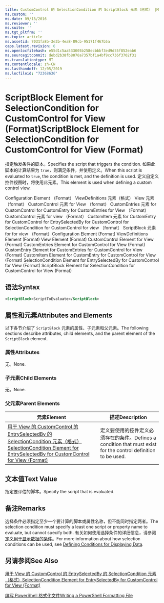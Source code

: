 ```yaml
---
title: CustomControl 的 SelectionCondition 的 ScriptBlock 元素（格式） |Microsoft Docs
ms.custom: ''
ms.date: 09/13/2016
ms.reviewer: ''
ms.suite: ''
ms.tgt_pltfrm: ''
ms.topic: article
ms.assetid: 7031fa8b-3e2b-4ea8-89cb-95171f467b5a
caps.latest.revision: 6
ms.openlocfilehash: e55d1c5aa533005b258ecbbbf3ed9d55f852eab6
ms.sourcegitcommit: debd2b38fb8070a7357bf1a4bf9cc736f3702f31
ms.translationtype: MT
ms.contentlocale: zh-CN
ms.lasthandoff: 12/05/2019
ms.locfileid: "72368636"
---
```

# <a name="scriptblock-element-for-selectioncondition-for-customcontrol-for-view-format"></a><span data-ttu-id="93182-102">ScriptBlock Element for SelectionCondition for CustomControl for View (Format)</span><span class="sxs-lookup"><span data-stu-id="93182-102">ScriptBlock Element for SelectionCondition for CustomControl for View (Format)</span></span>

<span data-ttu-id="93182-103">指定触发条件的脚本。</span><span class="sxs-lookup"><span data-stu-id="93182-103">Specifies the script that triggers the condition.</span></span> <span data-ttu-id="93182-104">如果此脚本的计算结果为 `true`，则满足条件，并使用定义。</span><span class="sxs-lookup"><span data-stu-id="93182-104">When this script is evaluated to `true`, the condition is met, and the definition is used.</span></span> <span data-ttu-id="93182-105">定义自定义控件视图时，将使用此元素。</span><span class="sxs-lookup"><span data-stu-id="93182-105">This element is used when defining a custom control view.</span></span>

<span data-ttu-id="93182-106">Configuration Element （Format） ViewDefinitions 元素（格式） View 元素（format） CustomControl 元素 for View （format） CustomEntries 元素 for CustomControl for CustomEntry for CustomEntries for View （Format） CustomControl 元素 for view （Format） CustomItem 元素 for CustomEntry for CustomControl for EntrySelectedBy for CustomControl for SelectionCondition for CustomControl for view （format） ScriptBlock 元素 for for view （Format）</span><span class="sxs-lookup"><span data-stu-id="93182-106">Configuration Element (Format) ViewDefinitions Element (Format) View Element (Format) CustomControl Element for View (Format) CustomEntries Element for CustomControl for View (Format) CustomEntry Element for CustomEntries for CustomControl for View (Format) CustomItem Element for CustomEntry for CustomControl for View (Format) SelectionCondition Element for EntrySelectedBy for CustomControl for View (Format) ScriptBlock Element for SelectionCondition for CustomControl for View (Format)</span></span>

## <a name="syntax"></a><span data-ttu-id="93182-107">语法</span><span class="sxs-lookup"><span data-stu-id="93182-107">Syntax</span></span>

```xml
<ScriptBlock>ScriptToEvaluate</ScriptBlock>
```

## <a name="attributes-and-elements"></a><span data-ttu-id="93182-108">属性和元素</span><span class="sxs-lookup"><span data-stu-id="93182-108">Attributes and Elements</span></span>

<span data-ttu-id="93182-109">以下各节介绍了 `ScriptBlock` 元素的属性、子元素和父元素。</span><span class="sxs-lookup"><span data-stu-id="93182-109">The following sections describe attributes, child elements, and the parent element of the `ScriptBlock` element.</span></span>

### <a name="attributes"></a><span data-ttu-id="93182-110">属性</span><span class="sxs-lookup"><span data-stu-id="93182-110">Attributes</span></span>

<span data-ttu-id="93182-111">无。</span><span class="sxs-lookup"><span data-stu-id="93182-111">None.</span></span>

### <a name="child-elements"></a><span data-ttu-id="93182-112">子元素</span><span class="sxs-lookup"><span data-stu-id="93182-112">Child Elements</span></span>

<span data-ttu-id="93182-113">无。</span><span class="sxs-lookup"><span data-stu-id="93182-113">None.</span></span>

### <a name="parent-elements"></a><span data-ttu-id="93182-114">父元素</span><span class="sxs-lookup"><span data-stu-id="93182-114">Parent Elements</span></span>

|<span data-ttu-id="93182-115">元素</span><span class="sxs-lookup"><span data-stu-id="93182-115">Element</span></span>|<span data-ttu-id="93182-116">描述</span><span class="sxs-lookup"><span data-stu-id="93182-116">Description</span></span>|
|-------------|-----------------|
|[<span data-ttu-id="93182-117">用于 View 的 CustomControl 的 EntrySelectedBy 的 SelectionCondition 元素（格式）</span><span class="sxs-lookup"><span data-stu-id="93182-117">SelectionCondition Element for EntrySelectedBy for CustomControl for View (Format)</span></span>](./selectioncondition-element-for-entryselectedby-for-customcontrol-format.md)|<span data-ttu-id="93182-118">定义要使用的控件定义必须存在的条件。</span><span class="sxs-lookup"><span data-stu-id="93182-118">Defines a condition that must exist for the control definition to be used.</span></span>|

## <a name="text-value"></a><span data-ttu-id="93182-119">文本值</span><span class="sxs-lookup"><span data-stu-id="93182-119">Text Value</span></span>

<span data-ttu-id="93182-120">指定要评估的脚本。</span><span class="sxs-lookup"><span data-stu-id="93182-120">Specify the script that is evaluated.</span></span>

## <a name="remarks"></a><span data-ttu-id="93182-121">备注</span><span class="sxs-lookup"><span data-stu-id="93182-121">Remarks</span></span>

<span data-ttu-id="93182-122">选择条件必须指定至少一个要计算的脚本或属性名称，但不能同时指定两者。</span><span class="sxs-lookup"><span data-stu-id="93182-122">The selection condition must specify a least one script or property name to evaluate, but cannot specify both.</span></span> <span data-ttu-id="93182-123">有关如何使用选择条件的详细信息，请参阅[定义用于显示数据的条件](./defining-conditions-for-displaying-data.md)。</span><span class="sxs-lookup"><span data-stu-id="93182-123">For more information about how selection conditions can be used, see [Defining Conditions for Displaying Data](./defining-conditions-for-displaying-data.md).</span></span>

## <a name="see-also"></a><span data-ttu-id="93182-124">另请参阅</span><span class="sxs-lookup"><span data-stu-id="93182-124">See Also</span></span>

[<span data-ttu-id="93182-125">用于 View 的 CustomControl 的 EntrySelectedBy 的 SelectionCondition 元素（格式）</span><span class="sxs-lookup"><span data-stu-id="93182-125">SelectionCondition Element for EntrySelectedBy for CustomControl for View (Format)</span></span>](./selectioncondition-element-for-entryselectedby-for-customcontrol-format.md)

[<span data-ttu-id="93182-126">编写 PowerShell 格式化文件</span><span class="sxs-lookup"><span data-stu-id="93182-126">Writing a PowerShell Formatting File</span></span>](./writing-a-powershell-formatting-file.md)

